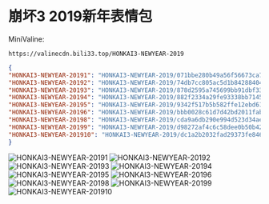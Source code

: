 # 崩坏3 2019新年表情包

MiniValine:

`https://valinecdn.bili33.top/HONKAI3-NEWYEAR-2019`

```json
{
"HONKAI3-NEWYEAR-20191": "HONKAI3-NEWYEAR-2019/071bbe280b49a56f56673ca77a184c1a291e9afc.gif",
"HONKAI3-NEWYEAR-20192": "HONKAI3-NEWYEAR-2019/74db7cc805ac5d1b84288404e94dbe326d28b9e5.jpg",
"HONKAI3-NEWYEAR-20193": "HONKAI3-NEWYEAR-2019/878d2595a745699bb91dbf33cb42ae5b59bfd7b8.jpg",
"HONKAI3-NEWYEAR-20194": "HONKAI3-NEWYEAR-2019/882f2334a29fe93338bb71457eff4d897f5616d9.jpg",
"HONKAI3-NEWYEAR-20195": "HONKAI3-NEWYEAR-2019/9342f517b5b582ffe12ebd615110c1bf35356a30.gif",
"HONKAI3-NEWYEAR-20196": "HONKAI3-NEWYEAR-2019/bbb0028c61d7d42bd2011fabb3f9cc484ddef25e.gif",
"HONKAI3-NEWYEAR-20198": "HONKAI3-NEWYEAR-2019/cda9a6db290e994d523d34ae870fa809b9ba918c.gif",
"HONKAI3-NEWYEAR-20199": "HONKAI3-NEWYEAR-2019/d98272af4c6c58dee0b50b42c58a5a65acfa6788.gif",
"HONKAI3-NEWYEAR-201910": "HONKAI3-NEWYEAR-2019/dc1a2b2032fad29373fe8460d4ad89ca848355a9.jpg"
}
```

![HONKAI3-NEWYEAR-20191](https://valinecdn.bili33.top/HONKAI3-NEWYEAR-2019/071bbe280b49a56f56673ca77a184c1a291e9afc.gif)
![HONKAI3-NEWYEAR-20192](https://valinecdn.bili33.top/HONKAI3-NEWYEAR-2019/74db7cc805ac5d1b84288404e94dbe326d28b9e5.jpg)
![HONKAI3-NEWYEAR-20193](https://valinecdn.bili33.top/HONKAI3-NEWYEAR-2019/878d2595a745699bb91dbf33cb42ae5b59bfd7b8.jpg)
![HONKAI3-NEWYEAR-20194](https://valinecdn.bili33.top/HONKAI3-NEWYEAR-2019/882f2334a29fe93338bb71457eff4d897f5616d9.jpg)
![HONKAI3-NEWYEAR-20195](https://valinecdn.bili33.top/HONKAI3-NEWYEAR-2019/9342f517b5b582ffe12ebd615110c1bf35356a30.gif)
![HONKAI3-NEWYEAR-20196](https://valinecdn.bili33.top/HONKAI3-NEWYEAR-2019/bbb0028c61d7d42bd2011fabb3f9cc484ddef25e.gif)
![HONKAI3-NEWYEAR-20198](https://valinecdn.bili33.top/HONKAI3-NEWYEAR-2019/cda9a6db290e994d523d34ae870fa809b9ba918c.gif)
![HONKAI3-NEWYEAR-20199](https://valinecdn.bili33.top/HONKAI3-NEWYEAR-2019/d98272af4c6c58dee0b50b42c58a5a65acfa6788.gif)
![HONKAI3-NEWYEAR-201910](https://valinecdn.bili33.top/HONKAI3-NEWYEAR-2019/dc1a2b2032fad29373fe8460d4ad89ca848355a9.jpg)